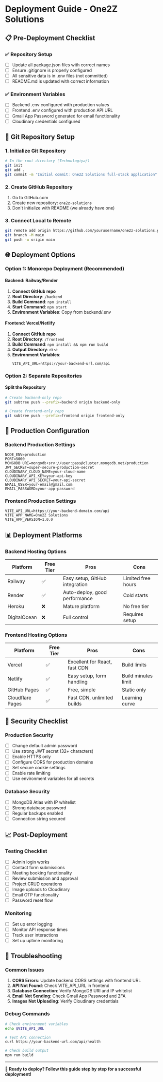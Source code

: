# Deployment Guide - One2Z Solutions

## 📋 Pre-Deployment Checklist

### ✅ Repository Setup
- [ ] Update all package.json files with correct names
- [ ] Ensure .gitignore is properly configured
- [ ] All sensitive data is in .env files (not committed)
- [ ] README.md is updated with correct information

### ✅ Environment Variables
- [ ] Backend .env configured with production values
- [ ] Frontend .env configured with production API URL
- [ ] Gmail App Password generated for email functionality
- [ ] Cloudinary credentials configured

## 🚀 Git Repository Setup

### 1. Initialize Git Repository
```bash
# In the root directory (Technologiya/)
git init
git add .
git commit -m "Initial commit: One2Z Solutions full-stack application"
```

### 2. Create GitHub Repository
1. Go to GitHub.com
2. Create new repository: `one2z-solutions`
3. Don't initialize with README (we already have one)

### 3. Connect Local to Remote
```bash
git remote add origin https://github.com/yourusername/one2z-solutions.git
git branch -M main
git push -u origin main
```

## 🌐 Deployment Options

### Option 1: Monorepo Deployment (Recommended)

#### Backend: Railway/Render
1. **Connect GitHub repo**
2. **Root Directory**: `/backend`
3. **Build Command**: `npm install`
4. **Start Command**: `npm start`
5. **Environment Variables**: Copy from backend/.env

#### Frontend: Vercel/Netlify
1. **Connect GitHub repo**
2. **Root Directory**: `/frontend`
3. **Build Command**: `npm install && npm run build`
4. **Output Directory**: `dist`
5. **Environment Variables**: 
   ```
   VITE_API_URL=https://your-backend-url.com/api
   ```

### Option 2: Separate Repositories

#### Split the Repository
```bash
# Create backend-only repo
git subtree push --prefix=backend origin backend-only

# Create frontend-only repo  
git subtree push --prefix=frontend origin frontend-only
```

## 🔧 Production Configuration

### Backend Production Settings
```env
NODE_ENV=production
PORT=5000
MONGODB_URI=mongodb+srv://user:pass@cluster.mongodb.net/production
JWT_SECRET=super-secure-production-secret
CLOUDINARY_CLOUD_NAME=your-cloud-name
CLOUDINARY_API_KEY=your-api-key
CLOUDINARY_API_SECRET=your-api-secret
EMAIL_USER=your-email@gmail.com
EMAIL_PASSWORD=your-app-password
```

### Frontend Production Settings
```env
VITE_API_URL=https://your-backend-domain.com/api
VITE_APP_NAME=One2Z Solutions
VITE_APP_VERSION=1.0.0
```

## 📊 Deployment Platforms

### Backend Hosting Options
| Platform | Free Tier | Pros | Cons |
|----------|-----------|------|------|
| Railway | ✅ | Easy setup, GitHub integration | Limited free hours |
| Render | ✅ | Auto-deploy, good performance | Cold starts |
| Heroku | ❌ | Mature platform | No free tier |
| DigitalOcean | ❌ | Full control | Requires setup |

### Frontend Hosting Options
| Platform | Free Tier | Pros | Cons |
|----------|-----------|------|------|
| Vercel | ✅ | Excellent for React, fast CDN | Build limits |
| Netlify | ✅ | Easy setup, form handling | Build minutes limit |
| GitHub Pages | ✅ | Free, simple | Static only |
| Cloudflare Pages | ✅ | Fast CDN, unlimited builds | Learning curve |

## 🔐 Security Checklist

### Production Security
- [ ] Change default admin password
- [ ] Use strong JWT secret (32+ characters)
- [ ] Enable HTTPS only
- [ ] Configure CORS for production domains
- [ ] Set secure cookie settings
- [ ] Enable rate limiting
- [ ] Use environment variables for all secrets

### Database Security
- [ ] MongoDB Atlas with IP whitelist
- [ ] Strong database password
- [ ] Regular backups enabled
- [ ] Connection string secured

## 📈 Post-Deployment

### Testing Checklist
- [ ] Admin login works
- [ ] Contact form submissions
- [ ] Meeting booking functionality
- [ ] Review submission and approval
- [ ] Project CRUD operations
- [ ] Image uploads to Cloudinary
- [ ] Email OTP functionality
- [ ] Password reset flow

### Monitoring
- [ ] Set up error logging
- [ ] Monitor API response times
- [ ] Track user interactions
- [ ] Set up uptime monitoring

## 🚨 Troubleshooting

### Common Issues
1. **CORS Errors**: Update backend CORS settings with frontend URL
2. **API Not Found**: Check VITE_API_URL in frontend
3. **Database Connection**: Verify MongoDB URI and IP whitelist
4. **Email Not Sending**: Check Gmail App Password and 2FA
5. **Images Not Uploading**: Verify Cloudinary credentials

### Debug Commands
```bash
# Check environment variables
echo $VITE_API_URL

# Test API connection
curl https://your-backend-url.com/api/health

# Check build output
npm run build
```

---

**🎯 Ready to deploy? Follow this guide step by step for a successful deployment!**
